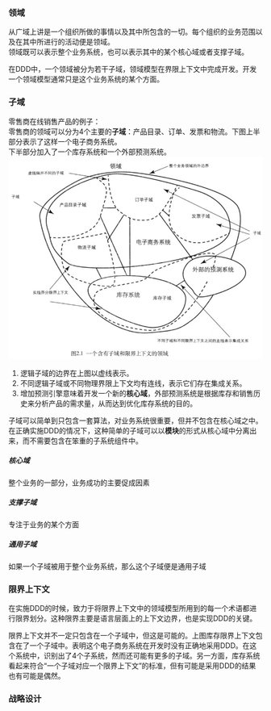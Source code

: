 ### 领域
从广域上讲是一个组织所做的事情以及其中所包含的一切。每个组织的业务范围以及在其中所进行的活动便是领域。  
领域既可以表示整个业务系统，也可以表示其中的某个核心域或者支撑子域。  

在DDD中，一个领域被分为若干子域，领域模型在界限上下文中完成开发。开发一个领域模型通常只是这个业务系统的某个方面。  
### 子域
零售商在线销售产品的例子：  
零售商的领域可以分为4个主要的**子域**：产品目录、订单、发票和物流。下图上半部分表示了这样一个电子商务系统。  
下半部分加入了一个库存系统和一个外部预测系统。  
![](resources/ddd/ddd_2_1.jpg)

1. 逻辑子域的边界在上图以虚线表示。
2. 不同逻辑子域或不同物理界限上下文均有连线，表示它们存在集成关系。
3. 增加预测引擎意味着开发一个新的**核心域**，外部预测系统是根据库存和销售历史来分析产品的需求量，从而达到优化库存系统的目的。

子域可以简单到只包含一套算法，对业务系统很重要，但并不包含在核心域之中。在正确实施DDD的情况下，这种简单的子域可以以**模块**的形式从核心域中分离出来，而不需要包含在笨重的子系统组件中。  

##### 核心域
整个业务的一部分，业务成功的主要促成因素
##### 支撑子域
专注于业务的某个方面
##### 通用子域
如果一个子域被用于整个业务系统，那么这个子域便是通用子域

### 限界上下文
在实施DDD的时候，致力于将限界上下文中的领域模型所用到的每一个术语都进行限界划分。这种限界主要是语言层面上的上下文边界，也是实现DDD的关键。  

限界上下文并不一定只包含在一个子域中，但这是可能的。上图库存限界上下文包含在了一个子域中。表明这个电子商务系统在开发时没有正确地采用DDD。在这个系统中，识别出了4个子系统，然而还可能有更多的子域。另一方面，库存系统看起来符合“一个子域对应一个限界上下文”的标准，但有可能是采用DDD的结果也有可能是偶然。  
### 战略设计